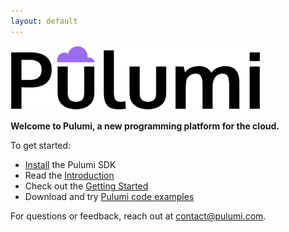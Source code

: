 ```yaml
---
layout: default
---
```


<img src="images/logo/logo_black_nobg_600.png" alt="Pulumi" style="margin: auto" width="400">

**Welcome to Pulumi, a new programming platform for the cloud.**

To get started:
* [Install](./install) the Pulumi SDK
* Read the [Introduction](./reference)
* Check out the [Getting Started](./getting-started)
* Download and try [Pulumi code examples](/examples/pulumi-v0.11-examples.zip)

For questions or feedback, reach out at [contact@pulumi.com](mailto:contact@pulumi.com).